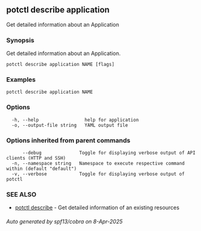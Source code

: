 ## potctl describe application

Get detailed information about an Application

### Synopsis

Get detailed information about an Application.

```
potctl describe application NAME [flags]
```

### Examples

```
potctl describe application NAME
```

### Options

```
  -h, --help                 help for application
  -o, --output-file string   YAML output file
```

### Options inherited from parent commands

```
      --debug              Toggle for displaying verbose output of API clients (HTTP and SSH)
  -n, --namespace string   Namespace to execute respective command within (default "default")
  -v, --verbose            Toggle for displaying verbose output of potctl
```

### SEE ALSO

* [potctl describe](potctl_describe.md)	 - Get detailed information of an existing resources

###### Auto generated by spf13/cobra on 8-Apr-2025
